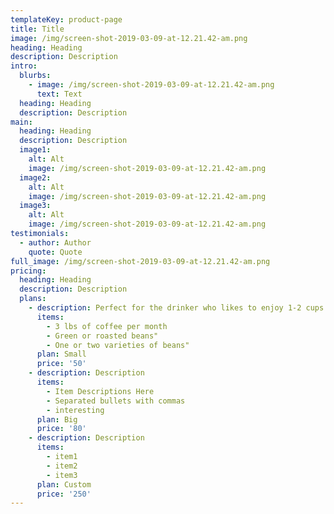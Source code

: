 ```yaml
---
templateKey: product-page
title: Title
image: /img/screen-shot-2019-03-09-at-12.21.42-am.png
heading: Heading
description: Description
intro:
  blurbs:
    - image: /img/screen-shot-2019-03-09-at-12.21.42-am.png
      text: Text
  heading: Heading
  description: Description
main:
  heading: Heading
  description: Description
  image1:
    alt: Alt
    image: /img/screen-shot-2019-03-09-at-12.21.42-am.png
  image2:
    alt: Alt
    image: /img/screen-shot-2019-03-09-at-12.21.42-am.png
  image3:
    alt: Alt
    image: /img/screen-shot-2019-03-09-at-12.21.42-am.png
testimonials:
  - author: Author
    quote: Quote
full_image: /img/screen-shot-2019-03-09-at-12.21.42-am.png
pricing:
  heading: Heading
  description: Description
  plans:
    - description: Perfect for the drinker who likes to enjoy 1-2 cups per day.
      items:
        - 3 lbs of coffee per month
        - Green or roasted beans"
        - One or two varieties of beans"
      plan: Small
      price: '50'
    - description: Description
      items:
        - Item Descriptions Here
        - Separated bullets with commas
        - interesting
      plan: Big
      price: '80'
    - description: Description
      items:
        - item1
        - item2
        - item3
      plan: Custom
      price: '250'
---
```


